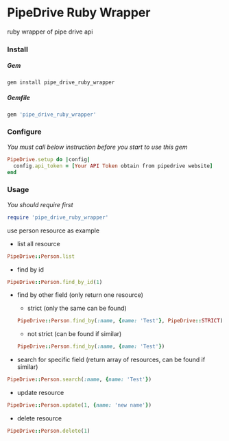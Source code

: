 # PipeDrive Ruby Wrapper
ruby wrapper of pipe drive api

### Install
##### Gem

```ruby
gem install pipe_drive_ruby_wrapper
```
##### Gemfile

```ruby
gem 'pipe_drive_ruby_wrapper'
```

### Configure

*You must call below instruction before you start to use this gem*

```ruby
PipeDrive.setup do |config|
  config.api_token = [Your API Token obtain from pipedrive website]
end
```

### Usage
*You should require first*

```ruby
require 'pipe_drive_ruby_wrapper'
```

use person resource as example

* list all resource

```ruby
PipeDrive::Person.list
```

* find by id

```ruby
PipeDrive::Person.find_by_id(1)
```

* find by other field (only return one resource)
	* strict (only the same can be found) 

	```ruby
	PipeDrive::Person.find_by(:name, {name: 'Test'}, PipeDrive::STRICT)
	```

	* not strict (can be found if similar)

	```ruby
	PipeDrive::Person.find_by(:name, {name: 'Test'})
	```

* search for specific field (return array of resources, can be found if similar)

```ruby
PipeDrive::Person.search(:name, {name: 'Test'})
```

* update resource

```ruby
PipeDrive::Person.update(1, {name: 'new name'})
```

* delete resource

```ruby
PipeDrive::Person.delete(1)
```